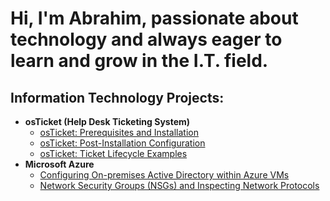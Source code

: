 # Hi, I'm Abrahim, passionate about technology and always eager to learn and grow in the I.T. field.
<h2> Information Technology Projects:</h2>

- <b>osTicket (Help Desk Ticketing System)</b>
  - [osTicket: Prerequisites and Installation](https://github.com/Abrahimthabet/osticket-prereqs)
  - [osTicket: Post-Installation Configuration](https://github.com/Abrahimthabet/post-install-config)
  - [osTicket: Ticket Lifecycle Examples](https://github.com/Abrahimthabet/ticket-lifecycle)
- <b>Microsoft Azure</b>
  - [Configuring On-premises Active Directory within Azure VMs](https://github.com/Abrahimthabet/configure-ad)
  - [Network Security Groups (NSGs) and Inspecting Network Protocols](https://github.com/Abrahimthabet/azure-network-protocols)
